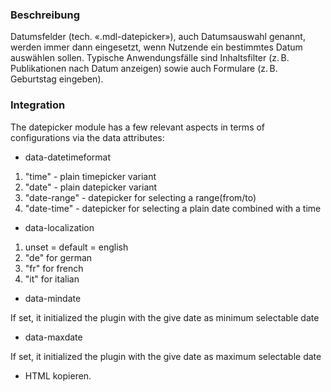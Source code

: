 ### Beschreibung

<p>Datumsfelder (tech. «.mdl-datepicker»), auch Datumsauswahl genannt, werden immer dann eingesetzt, wenn Nutzende ein bestimmtes Datum auswählen sollen. Typische Anwendungsfälle sind Inhaltsfilter (z.&#8239B. Publikationen nach Datum anzeigen) sowie auch Formulare (z.&#8239B. Geburtstag eingeben).</p> 

### Integration

The datepicker module has a few relevant aspects in terms of configurations via the data attributes:

- data-datetimeformat 
1. "time" -  plain timepicker variant
2. "date" -  plain datepicker variant
3. "date-range" -  datepicker for selecting a range(from/to)
4. "date-time" -  datepicker for selecting a plain date combined with a time

- data-localization
1. unset = default = english
2. "de" for german
3. "fr" for french
4. "it" for italian

- data-mindate

If set, it initialized the plugin with the give date as minimum selectable date

- data-maxdate

If set, it initialized the plugin with the give date as maximum selectable date

* HTML kopieren.

